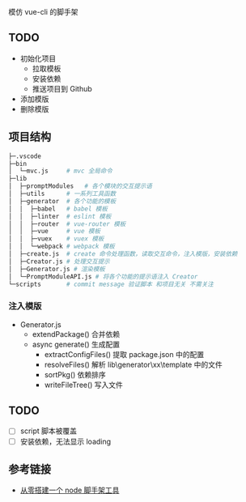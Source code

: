 模仿 vue-cli 的脚手架

## TODO

- 初始化项目
  - 拉取模板
  - 安装依赖
  - 推送项目到 Github
- 添加模版
- 删除模版

## 项目结构

```bash
├─.vscode
├─bin
│  └─mvc.js     # mvc 全局命令
├─lib
│  ├─promptModules   # 各个模块的交互提示语
│  ├─utils      # 一系列工具函数
│  ├─generator  # 各个功能的模板
│  │  ├─babel   # babel 模板
│  │  ├─linter  # eslint 模板
│  │  ├─router  # vue-router 模板
│  │  ├─vue     # vue 模板
│  │  ├─vuex    # vuex 模板
│  │  └─webpack # webpack 模板
│  ├─create.js  # create 命令处理函数，读取交互命令，注入模版，安装依赖
│  ├─Creator.js # 处理交互提示
│  ├─Generator.js # 渲染模板
│  └─PromptModuleAPI.js # 将各个功能的提示语注入 Creator
└─scripts       # commit message 验证脚本 和项目无关 不需关注
```

### 注入模版

- Generator.js
  - extendPackage() 合并依赖
  - async generate() 生成配置
    - extractConfigFiles() 提取 package.json 中的配置
    - resolveFiles() 解析 lib\generator\xx\template 中的文件
    - sortPkg() 依赖排序
    - writeFileTree() 写入文件

## TODO

- [ ] script 脚本被覆盖
- [ ] 安装依赖，无法显示 loading

## 参考链接

- [从零搭建一个 node 脚手架工具](https://segmentfault.com/a/1190000019791588)
